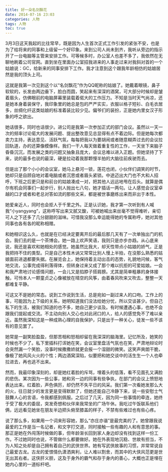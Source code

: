 ```yaml
---
title: 好一朵名剑飘花
date: 2014-07-16 23:03
categories: 人物
tags: 人物
toc: true
---
```

3月3日这天我起的比往常早，既是因为人生首次正式工作引发的紧张不安，也是为了给将来的同事和上级留一个好印象。来到公司人尚未到齐，我听从旁边的指示开了一台电脑等主管来安排工作。可等候多时，办公室人也差不多了，我依然在无聊地刷着公司官网。直到坐在里面办公室招我进来的人事走过来对我斜对首的一个姑娘说：GC，给新来的同事安排下工作。我才注意到这个跟我年龄相仿的姑娘居然是我的顶头上司。

这就是我第一次见到这个以“名剑飘花”作为QQ昵称的姑娘了。她戴着眼镜，鼻子软软的，长发由两边垂下，脸白而圆，笑起来有深深的酒窝，可大部分时候却是皱着眉头，仿佛眼前的电脑屏幕里装载着偌大的工作压力。不知是当时天气尚凉，还是她本身着装保守，我印象里的她总是包的严严实实，衣服以格子短衫、白毛衣居多，丝绸化纤这类姑娘的标准着装比较少见。偏爷们的装扮，正是她内里女汉子形象的呼之欲出。

她话很多，同时也话很少。进公司是我第一次参加正式的部门会议。虽然以一天一次的频率讨论偌大的发展问题、提出整改意见总显得有点不着边际。但是她每次都卖力主持，表达意见、活跃气氛，每每把我以为要胡闹或者随意糊弄过去的会议拉回轨道，办的还算像模像样。我们一干人每天做着重复性的工作，一天坐下来脑子昏昏沉沉，而发展之类的问题又抽象且庞大，会议总难以进入正题。但她坚持了下来，说的最多也说的最深，硬是拉动着我那颗慢半拍的大脑往前疾驶而去。

但是出了那个小小的会议室，她马上悬河一锁，莲花也闭，小伙伴们调笑的时节，她却只是自顾自地对着电脑或者沉思或者眉头紧锁。中途迈出大门也不大和人招呼，下班之后更只是和前台的姑娘凑成一对，把其他人远远地甩在后头。就算是偶尔有机会同事们一起步行，别人抛出七八句，她才插话一两句。让人感觉会议室卓越的口才或者和老总对答如流的那些文采，都是被世事磨练出来而非出于本性。

她爱亲近人，同时也会拒人于千里之外。正是认识她，我才第一次听到有人喊我“小yangyang”，这称呼写出来又腻又酸，可被她喊出来丝毫不觉得难听，亲切可人之下还多了几分甜甜的滋味。可惜我没那么幸运能得她的专属称呼，她对其他同事也各有各的昵称相赠。

和她相识这么久，也就是在已经决定要离开后的最后那几天有了一次单独出门的机会。我们去的是一个茶博会。她一路上欢声笑语，我则只是亦步亦趋。从心底来说，我还是喜欢和她相处的感觉。她虽然比我大，却天性带点小姑娘的娇气，正是我把持不住的类型。只是自己本性木讷又常常比别人慢上半拍，在没那么熟悉的姑娘面前进退都要失据。在展览会上，她保持着主动出击的态势，礼貌地问候，客气地交流，公事完成得利落得体，但转身过来又成了那个难以抗拒的可爱姑娘。一会和我严肃地讨论感情问题，一会儿又是掐脖子搭肩膀。尤其是简单粗暴的身体接触，可怜本人一颗童贞之心像被放在晴空的风筝，由着春风吹来又吹去，整整一天都难复平静。

可这又不是她的常态。说到工作说到生活，总是宛如一副过来人的口吻。工作上的事，可能因为上下级的关系，她明知道我们没法给她分忧，所以交谈甚少。但自己私下的生活，被我们知道的也不多，她自己更少谈及。有时候遭遇心事，也绝不会跟我们提起或交流。不主动向别人交心也对此闭口的人，给人的感觉免不了难以亲近。虽然我深知这是一种成熟心理的自我保护，只是出于一种关心，徒发一些不该有的意见罢了。

她常是一副笑脸盈盈，但那苦相和怒相却留在我深深的脑海里。记忆所及，她笑的时候也不少了。私下里插科打诨她在笑，会议室里盘活气氛也在笑，严肃地辩论时会突然漏一个笑脸，没事时候撒撒娇就更会报一个湿甜的微笑。这笑声爽朗干脆，像极了她风风火火的个性；两边酒窝深陷，似要把和她交谈中的活生生一个人也牵拉进去，再也逃不出来。

然而，我最印象深刻的，却是她红着脸的斥骂，埋着头的低落，看不见面孔又满脸的悲伤。某次因为一些公事，她和另一边的同事有些争执，在部门的会议上愤怒地表达出来。红着脸，声色俱厉，却仍然不失平日的风采。我们第一次看她发那么大的火，往日就少的发言更是变得默默了，但她还能自己冷静下来，说一些安慰士气鼓舞人心的言语，令我都感到佩服。之后过了几天，因为同一些事情的牵连，她终于受了极大的委屈，突发奇想和伙伴来我常坐的广场午休。我吃过午饭联系他们俩，远远看见她坐在朋友半边把头俯至膝盖的样子，不禁有些难过也有些心疼。

说了那么多，如果用一个词来形容她，那么“亦庄亦谐”是最完美的了。她曾跟我说最爱的工作是当一名记者，和文字打交道，同时接触一些有趣的人和有意思的事。那正是她在外闯荡时候做的事，但年龄渐长回到家人身边却没有找到这样一份工作。不过她同时也说，不管做什么都要做好。她在外表现地沉稳、世故有担当，不为人知之处却是自己拥有着自己的武侠世界。她有写武侠故事的习惯，并常常说自己最爱古龙。古龙的爱恨情仇潇洒爽利，让人难以割舍，而其中的大侠风范更是世无出其右者。这侠肝义胆，这及于身外的霸气和存于身内的善心，大概也正是埋在她内心里的一道标杆吧。
